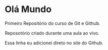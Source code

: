 # Olá Mundo

Primeiro Repositório do curso de Git e Github.

Reposotório criado durante uma aula ao vivo.

Essa linha eu adicionei direto no site do Github.
